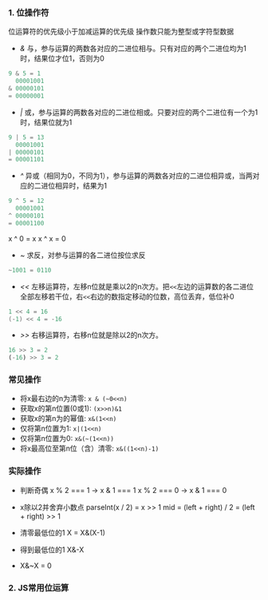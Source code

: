 ### 1. 位操作符
位运算符的优先级小于加减运算的优先级
操作数只能为整型或字符型数据

- *&*
与，参与运算的两数各对应的二进位相与。只有对应的两个二进位均为1时，结果位才位1，否则为0
```c
9 & 5 = 1
  00001001
& 00000101
= 00000001
```

- *|*
或，参与运算的两数各对应的二进位相或。只要对应的两个二进位有一个为1时，结果位就为1
```c
9 | 5 = 13
  00001001
| 00000101
= 00001101
```

- *^*
异或（相同为0，不同为1），参与运算的两数各对应的二进位相异或，当两对应的二进位相异时，结果为1
```c
9 ^ 5 = 12
  00001001
^ 00000101
= 00001100
```
x ^ 0 = x
x ^ x = 0

- *~*
求反，对参与运算的各二进位按位求反
```c
~1001 = 0110
```

- *<<*
左移运算符，左移n位就是乘以2的n次方。把`<<`左边的运算数的各二进位全部左移若干位，右`<<`右边的数指定移动的位数，高位丢弃，低位补0
```c
1 << 4 = 16
(-1) << 4 = -16
```


- *>>*
右移运算符，右移n位就是除以2的n次方。
```js
16 >> 3 = 2
(-16) >> 3 = 2
```

### 常见操作
- 将x最右边的n为清零: `x & (~0<<n)`
- 获取x的第n位置(0或1): `(x>>n)&1`
- 获取x的第n为的幂值: `x&(1<<n)`
- 仅将第n位置为1: `x|(1<<n)`
- 仅将第n位置为0: `x&(~(1<<n))`
- 将x最高位至第n位（含）清零: `x&((1<<n)-1)`


### 实际操作
- 判断奇偶
x % 2 === 1 -> x & 1 === 1
x % 2 === 0 -> x & 1 === 0

- x除以2并舍弃小数点
parseInt(x / 2) = x >> 1
mid = (left + right) / 2 = (left + right) >> 1

- 清零最低位的1
X = X&(X-1)

- 得到最低位的1
X&-X

- X&~X = 0

### 2. JS常用位运算